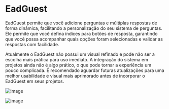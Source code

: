 # EadGuest

EadGuest permite que você adicione perguntas e múltiplas respostas de forma dinâmica, facilitando a personalização do seu sistema de perguntas. Ele permite que você defina índices para botões de resposta, garantindo que você possa acompanhar quais opções foram selecionadas e validar as respostas com facilidade.

Atualmente o EadGuest não possui um visual refinado e pode não ser a escolha mais prática para uso imediato. A integração do sistema em projetos ainda não é algo prático, o que pode tornar a experiência um pouco complicada. É recomendado aguardar futuras atualizações para uma melhor usabilidade e visual mais aprimorado antes de incorporar o EadGuest em seus projetos.

![image](https://github.com/user-attachments/assets/d863db07-5ab5-4a0b-9eae-96303d53664d)

![image](https://github.com/user-attachments/assets/5358e4f3-1855-4034-bffb-c32bda6abcab)
